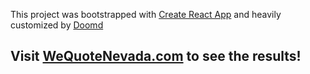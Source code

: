 <!-- @format -->

This project was bootstrapped with [Create React App](https://github.com/facebook/create-react-app) and heavily customized by [Doomd](https://github.com/Doomd)

## Visit [WeQuoteNevada.com](https://wequotenevada.com) to see the results!
